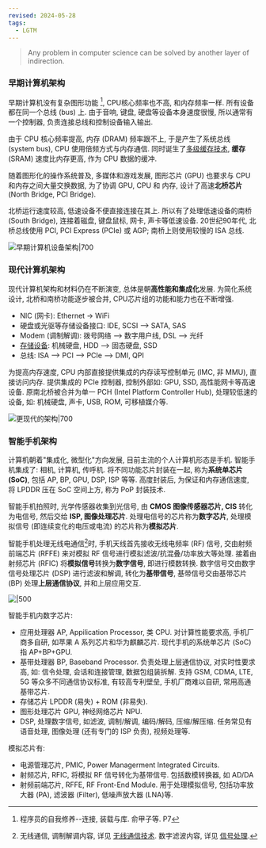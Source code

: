 ```yaml
---
revised: 2024-05-28
tags:
  - LGTM
---
```


> Any problem in computer science can be solved by another layer of indirection.

### 早期计算机架构

早期计算机没有复杂图形功能 [^1], CPU核心频率也不高, 和内存频率一样. 所有设备都在同一个总线 (bus) 上. 由于音响, 键盘, 硬盘等设备本身速度很慢, 所以通常有一个控制器, 负责连接总线和控制设备输入输出.

由于 CPU 核心频率提高, 内存 (DRAM) 频率跟不上, 于是产生了系统总线 (system bus), CPU 使用倍频方式与内存通信. 同时诞生了[多级缓存技术](缓存.md), **缓存** (SRAM) 速度比内存更高, 作为 CPU 数据的缓冲.

随着图形化的操作系统普及, 多媒体和游戏发展, 图形芯片 (GPU) 也要求与 CPU 和内存之间大量交换数据, 为了协调 GPU, CPU 和 内存, 设计了高速**北桥芯片** (North Bridge, PCI Bridge).

北桥运行速度较高, 低速设备不便直接连接在其上. 所以有了处理低速设备的南桥 (South Bridge), 连接着磁盘, 键盘鼠标, 网卡, 声卡等低速设备. 20世纪90年代, 北桥总线使用 PCI, PCI Express (PCIe) 或 AGP; 南桥上则使用较慢的 ISA 总线. 

![早期计算机设备架构|700](../attach/早期电脑硬件架构.avif)

### 现代计算机架构

现代计算机架构和材料仍在不断演变, 总体是朝**高性能和集成化**发展. 为简化系统设计, 北桥和南桥功能逐步被合并, CPU芯片组的功能和能力也在不断增强. 

- NIC (网卡): Ethernet -> WiFi
- 硬盘或光驱等存储设备接口: IDE, SCSI --> SATA, SAS
- Modem (调制解调): 拨号网络 --> 数字用户线, DSL --> 光纤
- [存储设备](存储器.md): 机械硬盘, HDD --> 固态硬盘, SSD
- 总线: ISA --> PCI --> PCIe --> DMI, QPI

为提高内存速度, CPU 内部直接提供集成的内存读写控制单元 (IMC, 非 MMU), 直接访问内存. 提供集成的 PCIe 控制器, 控制外部如: GPU, SSD, 高性能网卡等高速设备. 原南北桥被合并为单一 PCH (Intel Platform Controller Hub), 处理较低速的设备, 如: 机械硬盘, 声卡, USB, ROM, 可移植媒介等.

![更现代的架构|700](../attach/现代计算机集成化架构.avif)

[^1]: 程序员的自我修养--连接, 装载与库. 俞甲子等. P7

### 智能手机架构

计算机朝着"集成化, 微型化"方向发展, 目前主流的个人计算机形态是手机. 智能手机集成了: 相机, 计算机, 传呼机. 将不同功能芯片封装在一起, 称为**系统单芯片 (SoC)**, 包括 AP, BP, GPU, DSP, ISP 等等. 高度封装后, 为保证和内存通信速度, 将 LPDDR 压在 SoC 空间上方, 称为 PoP 封装技术.

智能手机拍照时, 光学传感器收集到光信号, 由 **CMOS 图像传感器芯片, CIS** 转化为电信号, 然后交给 **ISP, 图像处理芯片**. 处理电信号的芯片称为**数字芯片**, 处理模拟信号 (即连续变化的电压或电流) 的芯片称为**模拟芯片**.

智能手机处理无线电通信[^2]时, 手机天线首先接收无线电频率 (RF) 信号, 交由射频前端芯片 (RFFE) 来对模拟 RF 信号进行模拟滤波/抗混叠/功率放大等处理. 接着由射频芯片 (RFIC) 将**模拟信号**转换为**数字信号**, 即进行模数转换. 数字信号交由数字信号处理芯片 (DSP) 进行滤波和解调, 转化为**基带信号**, 基带信号交由基带芯片 (BP) 处理**上层通信协议**, 并和上层应用交互.

[^2]: 无线通信, 调制解调内容, 详见 [无线通信技术](无线通信技术.md). 数字滤波内容, 详见 [信号处理](../Information/信号与系统/信号.md).

![|500](../attach/手机硬件架构.avif)

智能手机内数字芯片:
- 应用处理器 AP, Appilication Processor, 类 CPU. 对计算性能要求高, 手机厂商多自研, 如苹果 A 系列芯片和华为麒麟芯片. 现代手机的系统单芯片 (SoC) 指 AP+BP+GPU.
- 基带处理器 BP, Baseband Processor. 负责处理上层通信协议, 对实时性要求高, 如: 信令处理, 会话和连接管理, 数据包组装拆解. 支持 GSM, CDMA, LTE, 5G 等众多不同通信协议标准, 有较高专利壁垒, 手机厂商难以自研, 常用高通基带芯片. 
- 存储芯片 LPDDR (易失) + ROM (非易失). 
- 图形处理芯片 GPU, 神经网络芯片 NPU.
- DSP, 处理数字信号, 如滤波, 调制/解调, 编码/解码, 压缩/解压缩. 任务常见有语音处理, 图像处理 (还有专门的 ISP 负责), 视频处理等.

模拟芯片有:
- 电源管理芯片, PMIC, Power Managerment Integrated Circuits.
- 射频芯片, RFIC, 将模拟 RF 信号转化为基带信号. 包括数模转换器, 如 AD/DA
- 射频前端芯片, RFFE, RF Front-End Module. 用于处理模拟信号, 包括功率放大器 (PA), 滤波器 (Filter), 低噪声放大器 (LNA)等.

